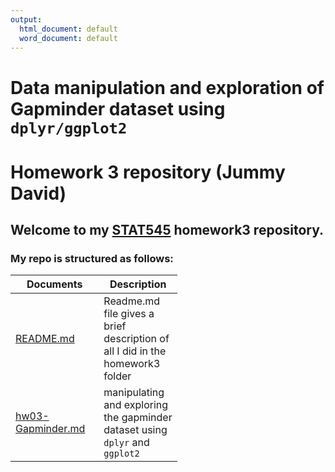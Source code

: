 ```yaml
---
output:
  html_document: default
  word_document: default
---
```

Data manipulation and exploration of Gapminder dataset using `dplyr/ggplot2`
================

Homework 3 repository (Jummy David)
===================================

Welcome to my [STAT545](https://github.com/STAT545-UBC) homework3 repository.
-----------------------------------------------------------------------------

### My repo is structured as follows:

<table style="width:53%;">
<colgroup>
<col width="27%" />
<col width="25%" />
</colgroup>
<thead>
<tr class="header">
<th><strong>Documents</strong></th>
<th><strong>Description</strong></th>
</tr>
</thead>
<tbody>
<tr class="odd">
<td><a href="https://github.com/STAT545-UBC-students/hw03-funkedavid82/blob/master/README.md">README.md</a></td>
<td>Readme.md file gives a brief description of all I did in the homework3 folder</td>
</tr>
<tr class="even">
<td><a href="https://github.com/STAT545-UBC-students/hw03-funkedavid82">hw03-Gapminder.md</a></td>
<td>manipulating and exploring the gapminder dataset using <code>dplyr</code> and <code>ggplot2</code></td>
</tr>
</tbody>
</table>
